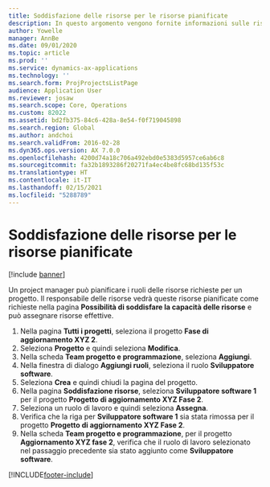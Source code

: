 ```yaml
---
title: Soddisfazione delle risorse per le risorse pianificate
description: In questo argomento vengono fornite informazioni sulle risorse pianificate di un progetto.
author: Yowelle
manager: AnnBe
ms.date: 09/01/2020
ms.topic: article
ms.prod: ''
ms.service: dynamics-ax-applications
ms.technology: ''
ms.search.form: ProjProjectsListPage
audience: Application User
ms.reviewer: josaw
ms.search.scope: Core, Operations
ms.custom: 82022
ms.assetid: bd2fb375-84c6-428a-8e54-f0f719045898
ms.search.region: Global
ms.author: andchoi
ms.search.validFrom: 2016-02-28
ms.dyn365.ops.version: AX 7.0.0
ms.openlocfilehash: 4200d74a18c706a492ebd0e5383d5957ce6ab6c8
ms.sourcegitcommit: fa32b1893286f20271fa4ec4be8fc68bd135f53c
ms.translationtype: HT
ms.contentlocale: it-IT
ms.lasthandoff: 02/15/2021
ms.locfileid: "5288789"
---
```

# <a name="resource-fulfillment-for-planned-resources"></a>Soddisfazione delle risorse per le risorse pianificate

[!include [banner](../includes/banner.md)]

Un project manager può pianificare i ruoli delle risorse richieste per un progetto. Il responsabile delle risorse vedrà queste risorse pianificate come richieste nella pagina **Possibilità di soddisfare la capacità delle risorse** e può assegnare risorse effettive.

1. Nella pagina **Tutti i progetti**, seleziona il progetto **Fase di aggiornamento XYZ 2**.
2. Seleziona **Progetto** e quindi seleziona **Modifica**.
3. Nella scheda **Team progetto e programmazione**, seleziona **Aggiungi**.
4. Nella finestra di dialogo **Aggiungi ruoli**, seleziona il ruolo **Sviluppatore software**.
5. Seleziona **Crea** e quindi chiudi la pagina del progetto.
6. Nella pagina **Soddisfazione risorse**, seleziona **Sviluppatore software 1** per il progetto **Progetto di aggiornamento XYZ Fase 2**.
7. Seleziona un ruolo di lavoro e quindi seleziona **Assegna**.
8. Verifica che la riga per **Sviluppatore software 1** sia stata rimossa per il progetto **Progetto di aggiornamento XYZ Fase 2**.
9. Nella scheda **Team progetto e programmazione**, per il progetto **Aggiornamento XYZ fase 2**, verifica che il ruolo di lavoro selezionato nel passaggio precedente sia stato aggiunto come **Sviluppatore software**.


[!INCLUDE[footer-include](../includes/footer-banner.md)]